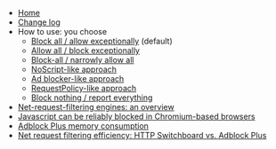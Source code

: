 - [Home](/gorhill/httpswitchboard/wiki)
- [Change log](/gorhill/httpswitchboard/wiki/Change-log)
- How to use: you choose
    - [Block all / allow exceptionally](/gorhill/httpswitchboard/wiki/How-to-use-HTTP-Switchboard:-Two-opposing-views#the-block-allallow-exceptionally-approach) (default)
    - [Allow all / block exceptionally](/gorhill/httpswitchboard/wiki/How-to-use-HTTP-Switchboard:-Two-opposing-views#the-allow-allblock-exceptionally-approach)
    - [Block-all / narrowly allow all](/gorhill/httpswitchboard/wiki/Block-all---narrowly-allow-all)
    - [NoScript-like approach](/gorhill/httpswitchboard/wiki/HTTP-Switchboard-as-NoScript)
    - [Ad blocker-like approach](/gorhill/httpswitchboard/wiki/HTTP-Switchboard-as-an-ad-blocker)
    - [RequestPolicy-like approach](/gorhill/httpswitchboard/wiki/HTTP-Switchboard-as-RequestPolicy)
    - [Block nothing / report everything](/gorhill/httpswitchboard/wiki/HTTP-Switchboard-as-a-mere-reporting-tool)
- [Net-request-filtering engines: an overview](/gorhill/httpswitchboard/wiki/Net-request-filtering:-overview)
- [Javascript can be reliably blocked in Chromium-based browsers](/gorhill/httpswitchboard/wiki/Blocking-javascript-execution-reliably-in-Chromium-based-browsers)
- [Adblock Plus memory consumption](/gorhill/httpswitchboard/wiki/Adblock-Plus-memory-consumption)
- [Net request filtering efficiency: HTTP Switchboard vs. Adblock Plus](/gorhill/httpswitchboard/wiki/Net-request-filtering-efficiency:-HTTP-Switchboard-vs.-Adblock-Plus)